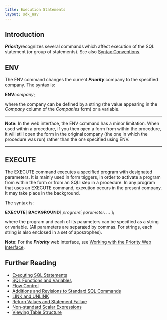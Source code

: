 ```yaml
---
title: Execution Statements
layout: sdk_nav
---
```


## Introduction

***Priority***recognizes several commands which affect execution of the
SQL statement (or group of statements). See also [Syntax
Conventions](SQL-Syntax#Syntax-Conventions ).

## ENV

The ENV command changes the current ***Priority*** company to the
specified company. The syntax is:

**ENV***company*;

where the company can be defined by a string (the value appearing in the
*Company* column of the *Companies* form) or a variable.

------------------------------------------------------------------------

**Note:** In the web interface, the ENV command has a minor limitation.
When used within a procedure, if you then open a form from within the
procedure, it will still open the form in the original company (the one
in which the procedure was run) rather than the one specified using ENV.

------------------------------------------------------------------------

## EXECUTE

The EXECUTE command executes a specified program with designated
parameters. It is mainly used in form triggers, in order to activate a
program from within the form or from an SQLI step in a procedure. In any
program that uses an EXECUTE command, execution occurs in the present
company. It may take place in the background.

The syntax is:

**EXECUTE**\[ **BACKGROUND**\] *program*\[ *parameter, \...* \];

where the program and each of its parameters can be specified as a
string or variable. (All parameters are separated by commas. For
strings, each string is also enclosed in a set of apostrophes).

**Note:** For the ***Priority*** web interface, see [Working with the
Priority Web
Interface](Working-with-the-Priority-Web-Interface ).

## Further Reading 

-   [Executing SQL Statements](Executing-SQL-Statements )
-   [SQL Functions and
    Variables](SQL-Functions-and-Variables )
-   [Flow Control](Flow-Control )
-   [Additions and Revisions to Standard SQL
    Commands](Additions-and-Revisions-to-Standard-SQL-Commands )
-   [LINK and UNLINK](LINK-and-UNLINK )
-   [Return Values and Statement
    Failure](Return-Values-and-Statement-Failure )
-   [Non-standard Scalar
    Expressions](Non-standard-Scalar-Expressions )
-   [Viewing Table Structure](Viewing-Table-Structure )
